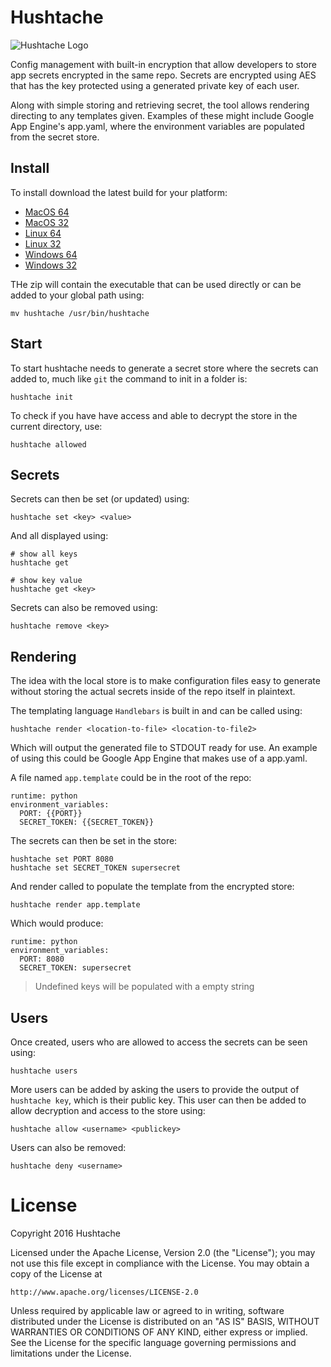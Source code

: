 # Hushtache

![Hushtache Logo](https://static.hushtache.com/logo.png)

Config management with built-in encryption that allow developers to store app secrets encrypted in the same repo. Secrets are encrypted using AES that has the key protected using a generated private key of each user.

Along with simple storing and retrieving secret, the tool allows rendering directing to any templates given. Examples of these might include Google App Engine's app.yaml, where the environment variables are populated from the secret store.

## Install

To install download the latest build for your platform:

* [MacOS 64](https://builds.hushtache.com/20161124/darwin64.zip)
* [MacOS 32](https://builds.hushtache.com/20161124/darwin32.zip)
* [Linux 64](https://builds.hushtache.com/20161124/linux64.zip)
* [Linux 32](https://builds.hushtache.com/20161124/linux32.zip)
* [Windows 64](https://builds.hushtache.com/20161124/windows64.zip)
* [Windows 32](https://builds.hushtache.com/20161124/windows32.zip)

THe zip will contain the executable that can be used directly or can be added to your global path using:

```
mv hushtache /usr/bin/hushtache
```

## Start

To start hushtache needs to generate a secret store where the secrets can added to, much like `git` the command to init in a folder is:

```
hushtache init
```

To check if you have have access and able to decrypt the store in the current directory, use:

```
hushtache allowed
```

## Secrets

Secrets can then be set (or updated) using:

```
hushtache set <key> <value>
```

And all displayed using:
```
# show all keys
hushtache get

# show key value
hushtache get <key>
```

Secrets can also be removed using:

```
hushtache remove <key>
```

## Rendering

The idea with the local store is to make configuration files easy to generate without storing the actual secrets inside of the repo itself in plaintext.

The templating language `Handlebars` is built in and can be called using:

```
hushtache render <location-to-file> <location-to-file2>
```

Which will output the generated file to STDOUT ready for use. An example of using this could be Google App Engine that makes use of a app.yaml. 

A file named `app.template` could be in the root of the repo:

```
runtime: python
environment_variables:
  PORT: {{PORT}}
  SECRET_TOKEN: {{SECRET_TOKEN}}
```

The secrets can then be set in the store:

```
hushtache set PORT 8080
hushtache set SECRET_TOKEN supersecret
```

And render called to populate the template from the encrypted store:

```
hushtache render app.template
```

Which would produce:

```
runtime: python
environment_variables:
  PORT: 8080
  SECRET_TOKEN: supersecret
```

> Undefined keys will be populated with a empty string

## Users

Once created, users who are allowed to access the secrets can be seen using:

```
hushtache users
```

More users can be added by asking the users to provide the output of `hushtache key`, which is their public key. This user can then be added to allow decryption and access to the store using:

```
hushtache allow <username> <publickey>
```

Users can also be removed:
```
hushtache deny <username>
```

# License 

Copyright 2016 Hushtache

Licensed under the Apache License, Version 2.0 (the "License");
you may not use this file except in compliance with the License.
You may obtain a copy of the License at

    http://www.apache.org/licenses/LICENSE-2.0

Unless required by applicable law or agreed to in writing, software
distributed under the License is distributed on an "AS IS" BASIS,
WITHOUT WARRANTIES OR CONDITIONS OF ANY KIND, either express or implied.
See the License for the specific language governing permissions and
limitations under the License.